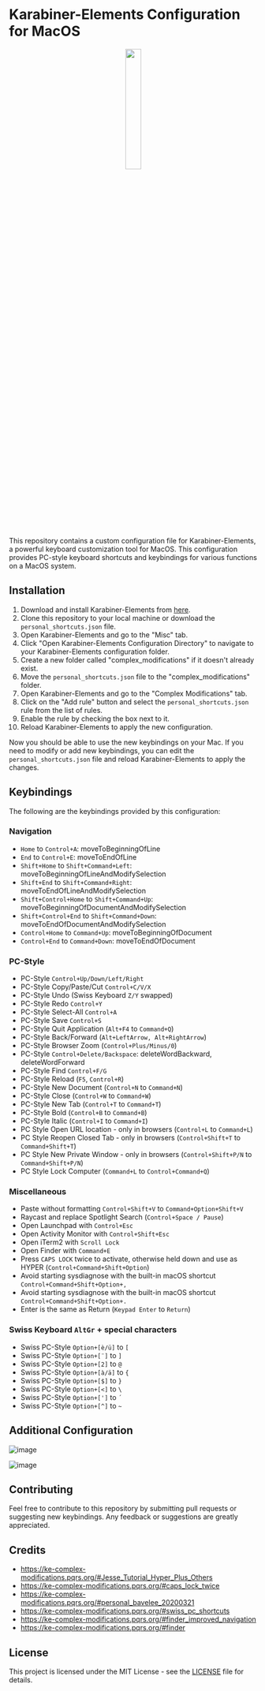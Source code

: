 Karabiner-Elements Configuration for MacOS
==========================================
<p align="center" width="100%">
    <img width="25%" src="https://user-images.githubusercontent.com/16536946/228294228-9cebc0ed-517c-49f9-9577-0ae707949d75.png">
</p>
This repository contains a custom configuration file for Karabiner-Elements, a powerful keyboard customization tool for MacOS. This configuration provides PC-style keyboard shortcuts and keybindings for various functions on a MacOS system.

Installation
------------

1.  Download and install Karabiner-Elements from [here](https://karabiner-elements.pqrs.org/).
2.  Clone this repository to your local machine or download the `personal_shortcuts.json` file.
3.  Open Karabiner-Elements and go to the "Misc" tab.
4.  Click "Open Karabiner-Elements Configuration Directory" to navigate to your Karabiner-Elements configuration folder.
5.  Create a new folder called "complex\_modifications" if it doesn't already exist.
6.  Move the `personal_shortcuts.json` file to the "complex\_modifications" folder.
7.  Open Karabiner-Elements and go to the "Complex Modifications" tab.
8.  Click on the "Add rule" button and select the `personal_shortcuts.json` rule from the list of rules.
9.  Enable the rule by checking the box next to it.
10.  Reload Karabiner-Elements to apply the new configuration.

Now you should be able to use the new keybindings on your Mac. If you need to modify or add new keybindings, you can edit the `personal_shortcuts.json` file and reload Karabiner-Elements to apply the changes.

Keybindings
-----------

The following are the keybindings provided by this configuration:

### Navigation

*   `Home` to `Control+A`: moveToBeginningOfLine
*   `End` to `Control+E`: moveToEndOfLine
*   `Shift+Home` to `Shift+Command+Left`: moveToBeginningOfLineAndModifySelection
*   `Shift+End` to `Shift+Command+Right`: moveToEndOfLineAndModifySelection
*   `Shift+Control+Home` to `Shift+Command+Up`: moveToBeginningOfDocumentAndModifySelection
*   `Shift+Control+End` to `Shift+Command+Down`: moveToEndOfDocumentAndModifySelection
*   `Control+Home` to `Command+Up`: moveToBeginningOfDocument
*   `Control+End` to `Command+Down`: moveToEndOfDocument

### PC-Style

*   PC-Style `Control+Up/Down/Left/Right`
*   PC-Style Copy/Paste/Cut `Control+C/V/X`
*   PC-Style Undo (Swiss Keyboard `Z/Y` swapped)
*   PC-Style Redo `Control+Y`
*   PC-Style Select-All `Control+A`
*   PC-Style Save `Control+S`
*   PC-Style Quit Application (`Alt+F4` to `Command+Q`)
*   PC-Style Back/Forward (`Alt+LeftArrow, Alt+RightArrow`)
*   PC-Style Browser Zoom (`Control+Plus/Minus/0`)
*   PC-Style `Control+Delete/Backspace`: deleteWordBackward, deleteWordForward
*   PC-Style Find `Control+F/G`
*   PC-Style Reload (`F5`, `Control+R`)
*   PC-Style New Document (`Control+N` to `Command+N`)
*   PC-Style Close (`Control+W` to `Command+W`)
*   PC-Style New Tab (`Control+T` to `Command+T`)
*   PC-Style Bold (`Control+B` to `Command+B`)
*   PC-Style Italic (`Control+I` to `Command+I`)
*   PC Style Open URL location - only in browsers (`Control+L` to `Command+L`)
*   PC Style Reopen Closed Tab - only in browsers (`Control+Shift+T` to `Command+Shift+T`)
*   PC Style New Private Window - only in browsers (`Control+Shift+P/N` to `Command+Shift+P/N`)
*   PC Style Lock Computer (`Command+L` to `Control+Command+Q`)

### Miscellaneous

*   Paste without formatting `Control+Shift+V` to `Command+Option+Shift+V`
*   Raycast and replace Spotlight Search (`Control+Space / Pause`)
*   Open Launchpad with `Control+Esc`
*   Open Activity Monitor with `Control+Shift+Esc`
*   Open iTerm2 with `Scroll Lock`
*   Open Finder with `Command+E`
*   Press `CAPS LOCK` twice to activate, otherwise held down and use as HYPER (`Control+Command+Shift+Option`)
*   Avoid starting sysdiagnose with the built-in macOS shortcut `Control+Command+Shift+Option+,`
*   Avoid starting sysdiagnose with the built-in macOS shortcut `Control+Command+Shift+Option+.`
*   Enter is the same as Return (`Keypad Enter` to `Return`)

### Swiss Keyboard `AltGr` + special characters

*   Swiss PC-Style `Option+[è/ü]` to `[`
*   Swiss PC-Style `Option+[¨]` to `]`
*   Swiss PC-Style `Option+[2]` to `@`
*   Swiss PC-Style `Option+[à/ä]` to `{`
*   Swiss PC-Style `Option+[$]` to `}`
*   Swiss PC-Style `Option+[<]` to `\`
*   Swiss PC-Style `Option+[']` to `´`
*   Swiss PC-Style `Option+[^]` to `~`


Additional Configuration
------------------------
![image](https://user-images.githubusercontent.com/16536946/228283187-c14c442f-3eb1-41cb-918a-138dca1185c0.png)

![image](https://user-images.githubusercontent.com/16536946/229280683-6e6a8343-bdaa-4cb9-a8f3-5dd0370e61c0.png)


Contributing
------------

Feel free to contribute to this repository by submitting pull requests or suggesting new keybindings. Any feedback or suggestions are greatly appreciated.

Credits
-------
- https://ke-complex-modifications.pqrs.org/#Jesse_Tutorial_Hyper_Plus_Others
- https://ke-complex-modifications.pqrs.org/#caps_lock_twice
- https://ke-complex-modifications.pqrs.org/#personal_bavelee_20200321
- https://ke-complex-modifications.pqrs.org/#swiss_pc_shortcuts
- https://ke-complex-modifications.pqrs.org/#finder_improved_navigation
- https://ke-complex-modifications.pqrs.org/#finder

License
-------

This project is licensed under the MIT License - see the [LICENSE](LICENSE) file for details.
